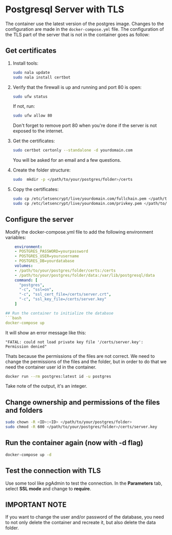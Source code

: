 # Postgresql Server with TLS

The container use the latest version of the postgres image. Changes to the configuration are made in the `docker-compose.yml` file.
The configuration of the TLS part of the server that is not in the container goes as follow:

## Get certificates

1. Install tools:
   ```bash
   sudo nala update
   sudo nala install certbot
   ```

2. Verify that the firewall is up and running and port 80 is open:
   ```bash
   sudo ufw status
   ```
   If not, run:
   ```bash
   sudo ufw allow 80
   ```

   Don't forget to remove port 80 when you're done if the server is not exposed to the internet.

3. Get the certificates:
   ```bash
   sudo certbot certonly --standalone -d yourdomain.com
   ```

   You will be asked for an email and a few questions.

4. Create the folder structure:
   ```bash
   sudo  mkdir -p </path/to/your/postgres/folder>/certs
   ```

5. Copy the certificates:
   ```bash
   sudo cp /etc/letsencrypt/live/yourdomain.com/fullchain.pem </path/to/your/postgres/folder>/certs/server.crt
   sudo cp /etc/letsencrypt/live/yourdomain.com/privkey.pem </path/to/your/postgres/folder>/certs/server.key
   ```

## Configure the server

Modify the docker-compose.yml file to add the following environment variables:
```yaml
    environment:
    - POSTGRES_PASSWORD=yourpassword
    - POSTGRES_USER=yourusername
    - POSTGRES_DB=yourdatabase
    volumes:
    - /path/to/your/postgres/folder/certs:/certs
    - /path/to/your/postgres/folder/data:/var/lib/postgresql/data
    command: [
      "postgres",
      "-c", "ssl=on",
      "-c", "ssl_cert_file=/certs/server.crt",
      "-c", "ssl_key_file=/certs/server.key"
    ]

## Run the container to initialize the database
```bash
docker-compose up
```

It will show an error message like this:
```
"FATAL: could not load private key file '/certs/server.key': Permission denied"
```

Thats because the permissions of the files are not correct.
We need to change the permissions of the files and the folder, but in order to do that we need the container user id in the container.
```bash
docker run --rm postgres:latest id -u postgres
```

Take note of the output, it's an integer.

## Change ownership and permissions of the files and folders
```bash
sudo chown -R <ID>:<ID> </path/to/your/postgres/folder>
sudo chmod -R 600 </path/to/your/postgres/folder>/certs/server.key
```

## Run the container again (now with -d flag)
```bash
docker-compose up -d
```

## Test the connection with TLS

Use some tool like pgAdmin to test the connection.
In the **Parameters** tab, select **SSL mode** and change to **require**.
    

## IMPORTANT NOTE
If you want to change the user and/or password of the database, you need to not only delete the container and recreate it, but also delete the data folder.
